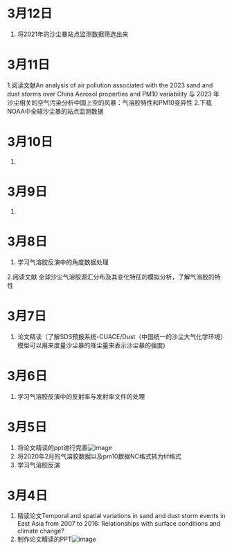 # 3月12日
1. 将2021年的沙尘暴站点监测数据筛选出来
   
# 3月11日
1.阅读文献An analysis of air pollution associated with the 2023 sand and dust storms over China Aerosol properties and PM10 variability 与 2023 年沙尘相关的空气污染分析中国上空的风暴：气溶胶特性和PM10变异性 
2.下载NOAA中全球沙尘暴的站点监测数据 

# 3月10日
1. 

# 3月9日
1. 

# 3月8日
1. 学习气溶胶反演中的角度数据处理
   
2.阅读文献 全球沙尘气溶胶源汇分布及其变化特征的模拟分析，了解气溶胶的特性

# 3月7日
1. 论文精读（了解SDS预报系统-CUACE/Dust（中国统一的沙尘大气化学环境）模型可以用来度量沙尘暴的降尘量来表示沙尘暴的强度)
   
# 3月6日
1. 学习气溶胶反演中的反射率与发射率文件的处理
   
# 3月5日
1. 将论文精读的ppt进行完善![image](https://github.com/CityGIS-lzjtu/PLAN/assets/160741621/5e9ab79f-d635-4add-b450-7fac81343ecc)<br>
2. 将2020年2月的气溶胶数据以及pm10数据NC格式转为tif格式<br>
3. 学习气溶胶反演

# 3月4日
1. 精读论文Temporal and spatial variations in sand and dust storm events in East Asia from 2007 to 2016: Relationships with surface conditions and climate change?<br>
2. 制作论文精读的PPT![image](https://github.com/CityGIS-lzjtu/PLAN/assets/160741621/e9c839aa-c2fd-4ec3-b638-986fa63a8515)
   






